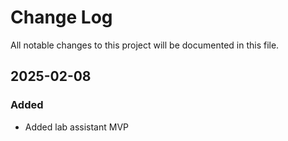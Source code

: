 # Change Log

All notable changes to this project will be documented in this file.


## 2025-02-08
### Added
- Added lab assistant MVP
